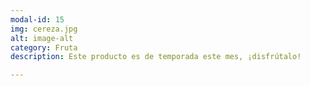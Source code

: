 ```yaml
---
modal-id: 15
img: cereza.jpg
alt: image-alt
category: Fruta
description: Este producto es de temporada este mes, ¡disfrútalo!

---
```

